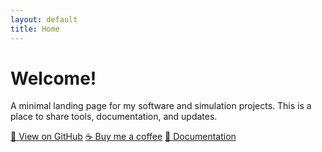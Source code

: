 ```yaml
---
layout: default
title: Home
---
```


# Welcome!

A minimal landing page for my software and simulation projects. This is a place to share tools, documentation, and updates.

<div class="links">
  <a href="https://github.com/DenisCzeskleba/WeldCraft" target="_blank">📁 View on GitHub</a>
  <a href="https://www.buymeacoffee.com/denisczeskleba" target="_blank">☕ Buy me a coffee</a>
  <a href="/docs/">📖 Documentation</a>
</div>
